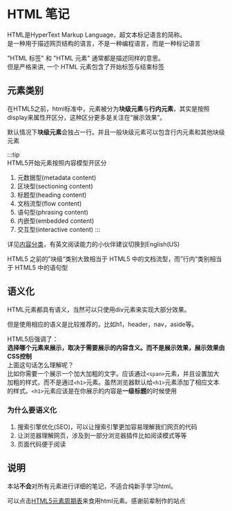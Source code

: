 # HTML 笔记

HTML是HyperText Markup Language，超文本标记语言的简称。  
是一种用于描述网页结构的语言，不是一种编程语言，而是一种标记语言  
  
"HTML 标签" 和 "HTML 元素" 通常都是描述同样的意思。  
但是严格来讲, 一个 HTML 元素包含了开始标签与结束标签

## 元素类别

在HTML5之前，html标准中，元素被分为**块级元素**与**行内元素**，其实是按照display来属性开区分，这种区分更多是关注在“展示效果”。  

默认情况下**块级元素**会独占一行。并且一般块级元素可以包含行内元素和其他块级元素  

:::tip  
HTML5开始元素按照内容模型开区分  

1. 元数据型(metadata content)
2. 区块型(sectioning content)
3. 标题型(heading content)
4. 文档流型(flow content)
5. 语句型(phrasing content)
6. 内嵌型(embedded content)
7. 交互型(interactive content)
:::

详见[内容分类](https://developer.mozilla.org/zh-CN/docs/Web/Guide/HTML/Content_categories)，有英文阅读能力的小伙伴建议切换到English(US)

HTML5 之前的”块级“类别大致相当于 HTML5 中的文档流型，而”行内“类别相当于 HTML5 中的语句型

## 语义化

HTML元素都具有语义，当然可以只使用div元素来实现大部分效果。  

但是使用相应的语义是比较推荐的，比如h1，header，nav，aside等。

HTML5后强调了：  
 **选择哪个元素来展示，取决于需要展示的内容含义。而不是展示效果，展示效果由CSS控制**  
上面这句话怎么理解呢？  
比如你需要一个展示一个加大加粗的文字。应该通过`<span>`元素，并且设置加大加粗的样式，而不是通过`<h1>`元素。虽然浏览器默认给`<h1>`元素添加了相应文本的样式。`<h1>`元素应该是在你展示的内容是**一级标题**的时候使用

### 为什么要语义化

1. 搜索引擎优化(SEO)，可以让搜索引擎更加容易理解我们网页的代码
2. 让浏览器理解网页，涉及到一部分浏览器插件比如阅读模式等等
3. 页面代码便于阅读

## 说明

本站**不会**对所有元素进行详细的笔记，不适合纯新手学习html。

可以点击[HTML5元素周期表](http://www.xuanfengge.com/funny/html5/element/)来食用html元素。感谢前辈制作的站点
